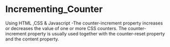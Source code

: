 # Incrementing_Counter
Using HTML ,CSS &amp; Javascript -The counter-increment property increases or decreases the value of one or more CSS counters. The counter-increment property is usually used together with the counter-reset property and the content property.
